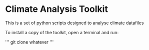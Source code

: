 # Climate Analysis Toolkit

This is a set of python scripts designed to analyse climate datafiles

To install a copy of the toolkit, open a terminal and run:

'''
git clone whatever
'''
